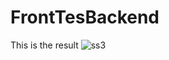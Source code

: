 # FrontTesBackend

This is the result 
![ss3](https://user-images.githubusercontent.com/72298156/110502336-b085c400-812d-11eb-8868-9a7e0b4ac301.jpg)
